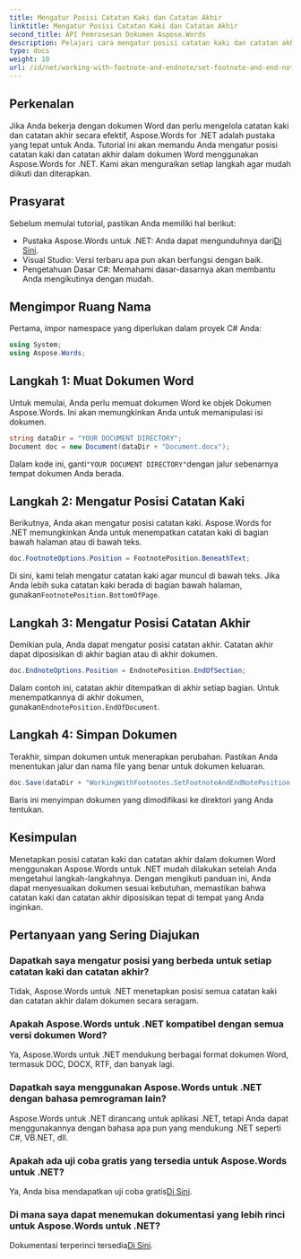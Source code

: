 ```yaml
---
title: Mengatur Posisi Catatan Kaki dan Catatan Akhir
linktitle: Mengatur Posisi Catatan Kaki dan Catatan Akhir
second_title: API Pemrosesan Dokumen Aspose.Words
description: Pelajari cara mengatur posisi catatan kaki dan catatan akhir dalam dokumen Word menggunakan Aspose.Words untuk .NET dengan panduan langkah demi langkah terperinci ini.
type: docs
weight: 10
url: /id/net/working-with-footnote-and-endnote/set-footnote-and-end-note-position/
---
```

## Perkenalan

Jika Anda bekerja dengan dokumen Word dan perlu mengelola catatan kaki dan catatan akhir secara efektif, Aspose.Words for .NET adalah pustaka yang tepat untuk Anda. Tutorial ini akan memandu Anda mengatur posisi catatan kaki dan catatan akhir dalam dokumen Word menggunakan Aspose.Words for .NET. Kami akan menguraikan setiap langkah agar mudah diikuti dan diterapkan.

## Prasyarat

Sebelum memulai tutorial, pastikan Anda memiliki hal berikut:

-  Pustaka Aspose.Words untuk .NET: Anda dapat mengunduhnya dari[Di Sini](https://releases.aspose.com/words/net/).
- Visual Studio: Versi terbaru apa pun akan berfungsi dengan baik.
- Pengetahuan Dasar C#: Memahami dasar-dasarnya akan membantu Anda mengikutinya dengan mudah.

## Mengimpor Ruang Nama

Pertama, impor namespace yang diperlukan dalam proyek C# Anda:

```csharp
using System;
using Aspose.Words;
```

## Langkah 1: Muat Dokumen Word

Untuk memulai, Anda perlu memuat dokumen Word ke objek Dokumen Aspose.Words. Ini akan memungkinkan Anda untuk memanipulasi isi dokumen.

```csharp
string dataDir = "YOUR DOCUMENT DIRECTORY";
Document doc = new Document(dataDir + "Document.docx");
```

Dalam kode ini, ganti`"YOUR DOCUMENT DIRECTORY"`dengan jalur sebenarnya tempat dokumen Anda berada.

## Langkah 2: Mengatur Posisi Catatan Kaki

Berikutnya, Anda akan mengatur posisi catatan kaki. Aspose.Words for .NET memungkinkan Anda untuk menempatkan catatan kaki di bagian bawah halaman atau di bawah teks.

```csharp
doc.FootnoteOptions.Position = FootnotePosition.BeneathText;
```

 Di sini, kami telah mengatur catatan kaki agar muncul di bawah teks. Jika Anda lebih suka catatan kaki berada di bagian bawah halaman, gunakan`FootnotePosition.BottomOfPage`.

## Langkah 3: Mengatur Posisi Catatan Akhir

Demikian pula, Anda dapat mengatur posisi catatan akhir. Catatan akhir dapat diposisikan di akhir bagian atau di akhir dokumen.

```csharp
doc.EndnoteOptions.Position = EndnotePosition.EndOfSection;
```

 Dalam contoh ini, catatan akhir ditempatkan di akhir setiap bagian. Untuk menempatkannya di akhir dokumen, gunakan`EndnotePosition.EndOfDocument`.

## Langkah 4: Simpan Dokumen

Terakhir, simpan dokumen untuk menerapkan perubahan. Pastikan Anda menentukan jalur dan nama file yang benar untuk dokumen keluaran.

```csharp
doc.Save(dataDir + "WorkingWithFootnotes.SetFootnoteAndEndNotePosition.docx");
```

Baris ini menyimpan dokumen yang dimodifikasi ke direktori yang Anda tentukan.

## Kesimpulan

Menetapkan posisi catatan kaki dan catatan akhir dalam dokumen Word menggunakan Aspose.Words untuk .NET mudah dilakukan setelah Anda mengetahui langkah-langkahnya. Dengan mengikuti panduan ini, Anda dapat menyesuaikan dokumen sesuai kebutuhan, memastikan bahwa catatan kaki dan catatan akhir diposisikan tepat di tempat yang Anda inginkan.

## Pertanyaan yang Sering Diajukan

### Dapatkah saya mengatur posisi yang berbeda untuk setiap catatan kaki dan catatan akhir?

Tidak, Aspose.Words untuk .NET menetapkan posisi semua catatan kaki dan catatan akhir dalam dokumen secara seragam.

### Apakah Aspose.Words untuk .NET kompatibel dengan semua versi dokumen Word?

Ya, Aspose.Words untuk .NET mendukung berbagai format dokumen Word, termasuk DOC, DOCX, RTF, dan banyak lagi.

### Dapatkah saya menggunakan Aspose.Words untuk .NET dengan bahasa pemrograman lain?

Aspose.Words untuk .NET dirancang untuk aplikasi .NET, tetapi Anda dapat menggunakannya dengan bahasa apa pun yang mendukung .NET seperti C#, VB.NET, dll.

### Apakah ada uji coba gratis yang tersedia untuk Aspose.Words untuk .NET?

 Ya, Anda bisa mendapatkan uji coba gratis[Di Sini](https://releases.aspose.com/).

### Di mana saya dapat menemukan dokumentasi yang lebih rinci untuk Aspose.Words untuk .NET?

Dokumentasi terperinci tersedia[Di Sini](https://reference.aspose.com/words/net/).